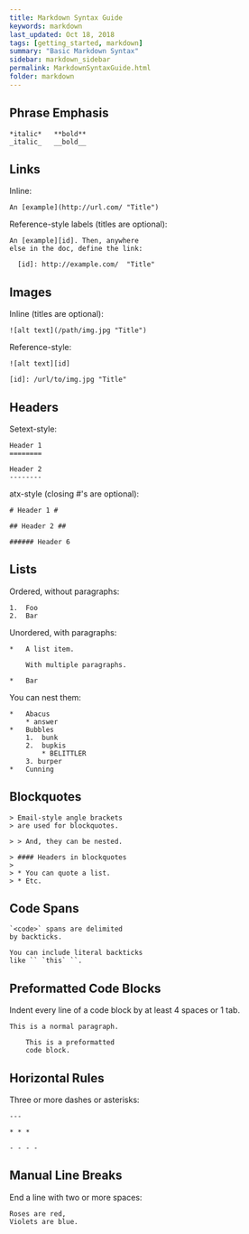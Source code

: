 ```yaml
---
title: Markdown Syntax Guide
keywords: markdown
last_updated: Oct 18, 2018
tags: [getting_started, markdown]
summary: "Basic Markdown Syntax"
sidebar: markdown_sidebar
permalink: MarkdownSyntaxGuide.html
folder: markdown
---
```


## Phrase Emphasis ##

    *italic*   **bold**
    _italic_   __bold__

## Links ##

Inline:

    An [example](http://url.com/ "Title")

Reference-style labels (titles are optional):

    An [example][id]. Then, anywhere
    else in the doc, define the link:

      [id]: http://example.com/  "Title"

## Images ##

Inline (titles are optional):

    ![alt text](/path/img.jpg "Title")

Reference-style:

    ![alt text][id]

    [id]: /url/to/img.jpg "Title"

## Headers ##

Setext-style:

    Header 1
    ========

    Header 2
    --------

atx-style (closing #'s are optional):

    # Header 1 #

    ## Header 2 ##

    ###### Header 6

## Lists ##

Ordered, without paragraphs:

    1.  Foo
    2.  Bar

Unordered, with paragraphs:

    *   A list item.

        With multiple paragraphs.

    *   Bar

You can nest them:

    *   Abacus
        * answer
    *   Bubbles
        1.  bunk
        2.  bupkis
            * BELITTLER
        3. burper
    *   Cunning

## Blockquotes ##

    > Email-style angle brackets
    > are used for blockquotes.

    > > And, they can be nested.

    > #### Headers in blockquotes
    >
    > * You can quote a list.
    > * Etc.

## Code Spans ##

    `<code>` spans are delimited
    by backticks.

    You can include literal backticks
    like `` `this` ``.

## Preformatted Code Blocks ##

Indent every line of a code block by at least 4 spaces or 1 tab.

    This is a normal paragraph.

        This is a preformatted
        code block.

## Horizontal Rules ##

Three or more dashes or asterisks:

    ---

    * * *

    - - - -

## Manual Line Breaks ##

End a line with two or more spaces:

    Roses are red,  
    Violets are blue.